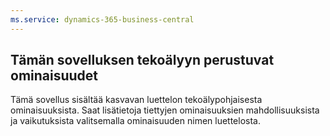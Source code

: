 ```yaml
---
ms.service: dynamics-365-business-central
---
```

## Tämän sovelluksen tekoälyyn perustuvat ominaisuudet

Tämä sovellus sisältää kasvavan luettelon tekoälypohjaisesta ominaisuuksista. Saat lisätietoja tiettyjen ominaisuuksien mahdollisuuksista ja vaikutuksista valitsemalla ominaisuuden nimen luettelosta.